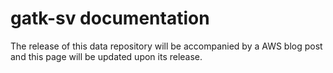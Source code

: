 # gatk-sv documentation

The release of this data repository will be accompanied by a AWS blog post and this page will be updated upon its release.
